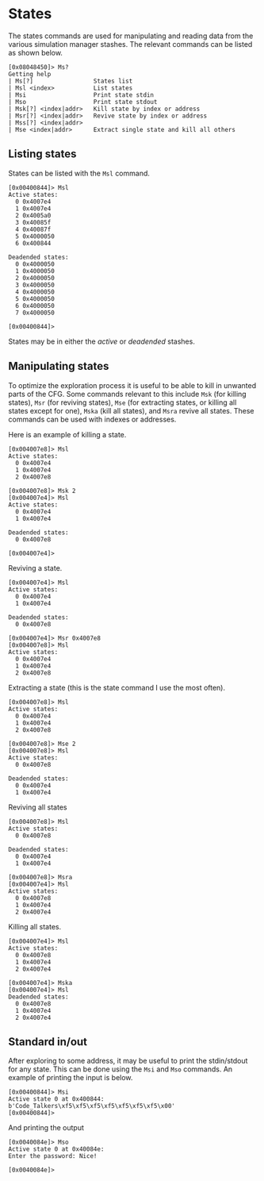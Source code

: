 # States

The states commands are used for manipulating and reading data from the various simulation manager stashes. The relevant commands can be listed as shown below.

```
[0x08048450]> Ms?
Getting help
| Ms[?]                 States list
| Msl <index>           List states
| Msi                   Print state stdin
| Mso                   Print state stdout
| Msk[?] <index|addr>   Kill state by index or address
| Msr[?] <index|addr>   Revive state by index or address
| Mss[?] <index|addr>   
| Mse <index|addr>      Extract single state and kill all others
```

## Listing states

States can be listed with the `Msl` command. 

```
[0x00400844]> Msl
Active states:
  0 0x4007e4
  1 0x4007e4
  2 0x4005a0
  3 0x40085f
  4 0x40087f
  5 0x4000050
  6 0x400844

Deadended states:
  0 0x4000050
  1 0x4000050
  2 0x4000050
  3 0x4000050
  4 0x4000050
  5 0x4000050
  6 0x4000050
  7 0x4000050

[0x00400844]> 

```

States may be in either the *active* or *deadended* stashes. 

## Manipulating states

To optimize the exploration process it is useful to be able to kill in unwanted parts of the CFG. Some commands relevant to this include `Msk` (for killing states), `Msr` (for reviving states), `Mse` (for extracting states, or killing all states except for one), `Mska` (kill all states), and `Msra` revive all states. These commands can be used with indexes or addresses.

Here is an example of killing a state.

```
[0x004007e8]> Msl
Active states:
  0 0x4007e4
  1 0x4007e4
  2 0x4007e8

[0x004007e8]> Msk 2
[0x004007e4]> Msl
Active states:
  0 0x4007e4
  1 0x4007e4

Deadended states:
  0 0x4007e8

[0x004007e4]> 
```

Reviving a state.

```
[0x004007e4]> Msl
Active states:
  0 0x4007e4
  1 0x4007e4

Deadended states:
  0 0x4007e8

[0x004007e4]> Msr 0x4007e8
[0x004007e8]> Msl
Active states:
  0 0x4007e4
  1 0x4007e4
  2 0x4007e8
```

Extracting a state (this is the state command I use the most often).

```
[0x004007e8]> Msl
Active states:
  0 0x4007e4
  1 0x4007e4
  2 0x4007e8

[0x004007e8]> Mse 2
[0x004007e8]> Msl
Active states:
  0 0x4007e8

Deadended states:
  0 0x4007e4
  1 0x4007e4
```

Reviving all states

```
[0x004007e8]> Msl
Active states:
  0 0x4007e8

Deadended states:
  0 0x4007e4
  1 0x4007e4

[0x004007e8]> Msra
[0x004007e4]> Msl
Active states:
  0 0x4007e8
  1 0x4007e4
  2 0x4007e4
```

Killing all states.

```
[0x004007e4]> Msl
Active states:
  0 0x4007e8
  1 0x4007e4
  2 0x4007e4

[0x004007e4]> Mska
[0x004007e4]> Msl
Deadended states:
  0 0x4007e8
  1 0x4007e4
  2 0x4007e4
```

## Standard in/out

After exploring to some address, it may be useful to print the stdin/stdout for any state. This can be done using the `Msi` and `Mso` commands. An example of printing the input is below.

```
[0x00400844]> Msi
Active state 0 at 0x400844:
b'Code_Talkers\xf5\xf5\xf5\xf5\xf5\xf5\xf5\x00'
[0x00400844]> 
```

And printing the output

```
[0x0040084e]> Mso
Active state 0 at 0x40084e:
Enter the password: Nice!

[0x0040084e]> 
```
